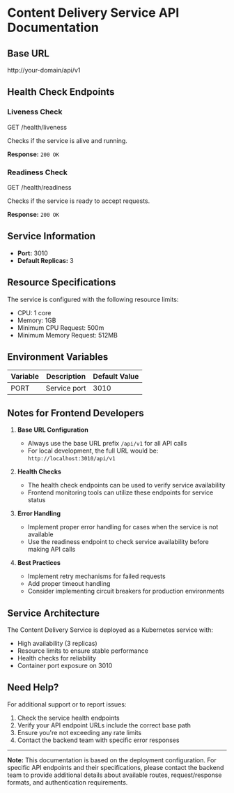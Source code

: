 # Content Delivery Service API Documentation

## Base URL 
http://your-domain/api/v1

## Health Check Endpoints

### Liveness Check

GET /health/liveness

Checks if the service is alive and running.

**Response:** `200 OK`

### Readiness Check

GET /health/readiness

Checks if the service is ready to accept requests.

**Response:** `200 OK`

## Service Information

- **Port:** 3010
- **Default Replicas:** 3

## Resource Specifications
The service is configured with the following resource limits:
- CPU: 1 core
- Memory: 1GB
- Minimum CPU Request: 500m
- Minimum Memory Request: 512MB

## Environment Variables

| Variable | Description | Default Value |
|----------|-------------|---------------|
| PORT     | Service port | 3010         |

## Notes for Frontend Developers

1. **Base URL Configuration**
   - Always use the base URL prefix `/api/v1` for all API calls
   - For local development, the full URL would be: `http://localhost:3010/api/v1`

2. **Health Checks**
   - The health check endpoints can be used to verify service availability
   - Frontend monitoring tools can utilize these endpoints for service status

3. **Error Handling**
   - Implement proper error handling for cases when the service is not available
   - Use the readiness endpoint to check service availability before making API calls

4. **Best Practices**
   - Implement retry mechanisms for failed requests
   - Add proper timeout handling
   - Consider implementing circuit breakers for production environments

## Service Architecture

The Content Delivery Service is deployed as a Kubernetes service with:
- High availability (3 replicas)
- Resource limits to ensure stable performance
- Health checks for reliability
- Container port exposure on 3010

## Need Help?

For additional support or to report issues:
1. Check the service health endpoints
2. Verify your API endpoint URLs include the correct base path
3. Ensure you're not exceeding any rate limits
4. Contact the backend team with specific error responses

---

**Note:** This documentation is based on the deployment configuration. For specific API endpoints and their specifications, please contact the backend team to provide additional details about available routes, request/response formats, and authentication requirements.